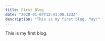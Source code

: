 ```yaml
---
title: First Blog
date: "2020-01-07T12:41:00.123Z"
description: "This is my first blog. Yay!"
---
```


This is my first blog.